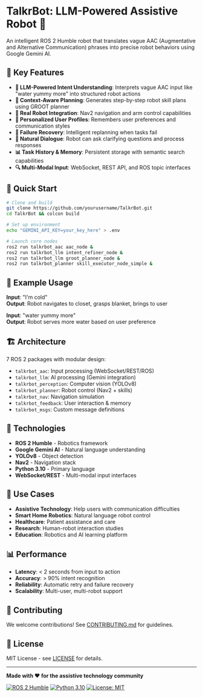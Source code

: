 # TalkrBot: LLM-Powered Assistive Robot 🤖

An intelligent ROS 2 Humble robot that translates vague AAC (Augmentative and Alternative Communication) phrases into precise robot behaviors using Google Gemini AI.

## 🌟 Key Features

- **🧠 LLM-Powered Intent Understanding**: Interprets vague AAC input like "water yummy more" into structured robot actions
- **🎯 Context-Aware Planning**: Generates step-by-step robot skill plans using GROOT planner
- **🤖 Real Robot Integration**: Nav2 navigation and arm control capabilities
- **👤 Personalized User Profiles**: Remembers user preferences and communication styles
- **🔄 Failure Recovery**: Intelligent replanning when tasks fail
- **💬 Natural Dialogue**: Robot can ask clarifying questions and process responses
- **📊 Task History & Memory**: Persistent storage with semantic search capabilities
- **🔍 Multi-Modal Input**: WebSocket, REST API, and ROS topic interfaces

## 🚀 Quick Start

```bash
# Clone and build
git clone https://github.com/yourusername/TalkrBot.git
cd TalkrBot && colcon build

# Set up environment
echo "GEMINI_API_KEY=your_key_here" > .env

# Launch core nodes
ros2 run talkrbot_aac aac_node &
ros2 run talkrbot_llm intent_refiner_node &
ros2 run talkrbot_llm groot_planner_node &
ros2 run talkrbot_planner skill_executor_node_simple &
```

## 🧪 Example Usage

**Input**: "I'm cold"  
**Output**: Robot navigates to closet, grasps blanket, brings to user

**Input**: "water yummy more"  
**Output**: Robot serves more water based on user preference

## 🏗️ Architecture

7 ROS 2 packages with modular design:
- `talkrbot_aac`: Input processing (WebSocket/REST/ROS)
- `talkrbot_llm`: AI processing (Gemini integration)
- `talkrbot_perception`: Computer vision (YOLOv8)
- `talkrbot_planner`: Robot control (Nav2 + skills)
- `talkrbot_nav`: Navigation simulation
- `talkrbot_feedback`: User interaction & memory
- `talkrbot_msgs`: Custom message definitions

## 🔧 Technologies

- **ROS 2 Humble** - Robotics framework
- **Google Gemini AI** - Natural language understanding
- **YOLOv8** - Object detection
- **Nav2** - Navigation stack
- **Python 3.10** - Primary language
- **WebSocket/REST** - Multi-modal input interfaces

## 🎯 Use Cases

- **Assistive Technology**: Help users with communication difficulties
- **Smart Home Robotics**: Natural language robot control
- **Healthcare**: Patient assistance and care
- **Research**: Human-robot interaction studies
- **Education**: Robotics and AI learning platform

## 📊 Performance

- **Latency**: < 2 seconds from input to action
- **Accuracy**: > 90% intent recognition
- **Reliability**: Automatic retry and failure recovery
- **Scalability**: Multi-user, multi-robot support

## 🤝 Contributing

We welcome contributions! See [CONTRIBUTING.md](CONTRIBUTING.md) for guidelines.

## 📝 License

MIT License - see [LICENSE](LICENSE) for details.

---

**Made with ❤️ for the assistive technology community**

[![ROS 2 Humble](https://img.shields.io/badge/ROS%202-Humble-blue.svg)](https://docs.ros.org/en/humble/)
[![Python 3.10](https://img.shields.io/badge/Python-3.10-green.svg)](https://www.python.org/)
[![License: MIT](https://img.shields.io/badge/License-MIT-yellow.svg)](https://opensource.org/licenses/MIT) 